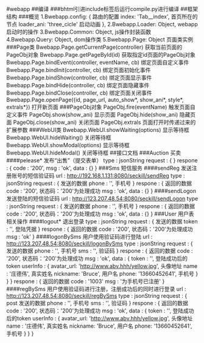 #webapp
##编译
###bhtml引进include标签后运行compile.py进行编译
##框架结构
###概览
	1.Bwebapp.config: { 路由的配置
		index: 'Tab__index', 首页所在的节点
		loader_ani: 'three_cicle' 启动动画
	},
	2.Bwebapp.Loader: Object, webapp启动时的操作
	3.Bwebapp.Common: Object, js操作封装函数
	4.Bwebapp.Query: Object, dom操作类
	5.Bwebapp.Page: Object 页面类实例
###Page类
	Bwebapp.Page.getCurrentPage(controller) 获取当前页面的PageObj对象
	Bwebapp.Page.getPageById(id) 获取指定id页面的PageObj对象
	Bwebapp.Page.bindEvent(controller, eventName, cb) 绑定页面自定义事件
	Bwebapp.Page.bindInit(controller, cb) 绑定页面初始化事件
	Bwebapp.Page.bindShow(controller, cb) 绑定页面显示事件
	Bwebapp.Page.bindHide(controller, cb) 绑定页面隐藏事件
	Bwebapp.Page.bindClose(controller, cb) 绑定页面关闭事件
	Bwebapp.Page.openPage({id, page_url, auto_show*, show_ani*, style*, extrals*}) 打开新页面
###PageObj对象
	PageObj.fire(eventName) 触发页面自定义事件
	PageObj.show(show_ani) 显示页面
	PageObj.hide(show_ani) 隐藏页面
	PageObj.close(show_ani) 关闭页面
	PageObj.extrals 页面打开时传递过来的扩展参数
###WebUI类
	Bwebapp.WebUI.showWaiting(options) 显示等待框
	Bwebapp.WebUI.hideWaiting() 关闭等待框
	Bwebapp.WebUI.showModal(options) 显示等待框
	Bwebapp.WebUI.hideModal() 关闭等待框
##接口文档
###Auction 买卖
####pelease* 发布“出售”（提交表单）
	type : jsonString
	request : {
	}
	respone : {
		code : '200',
		msg : 'ok',
		data : {}
	}
###Sms 短信服务
####sendReg 发送注册账号的短信验证码
	url : http://192.168.1.131:8080/seckill/sendReg
	type : jsonString
	request : { 发送的数据
		phone : '', 手机号
	}
	respone : { 返回的数据
		code : '200', 状态码：'200'为处理成功
		msg : 'ok',
		data : {}
	}
####sendLogon 发送登陆的短信验证码
	url : http://123.207.48.54:8080/seckill/sendLogon
	type : jsonString
	request : { 发送的数据
		phone : '', 手机号
	}
	respone : { 返回的数据
		code : '200', 状态码：'200'为处理成功
		msg : 'ok',
		data : {}
	}
###User 用户表相关操作
####logout* 退出登录
	type : jsonString
	request : { 发送的数据
		token : '', 登陆凭据
	}
	respone : { 返回的数据
		code : '200', 状态码：'200'为处理成功
		msg : 'ok'
	}
####logonBySms 用户使用验证码进行登陆
	url : http://123.207.48.54:8080/seckill/logonBySms
	type : jsonString
	request : { 发送的数据
		phone : '', 手机号
		sms : '', 验证码
	}
	respone : { 返回的数据
		code : '200', 状态码：'200'为处理成功
		msg : 'ok',
		data : {
			token : '', 登陆成功后的token
			userInfo : {
				avatar_url: 'http://www.abv.hhh/yellow.jpg', 头像地址
				name : '庄德伟', 真实姓名
				nickname: 'Bruce', 用户名
				phone: '13660452641', 手机号
			}
		}
	}
	respone : { 返回的数据
		code : '1003'
		msg : '为手机号已注册'
	}
####regBySms 用户使用验证码进行注册，注册成功后的同时进行登录
	url : http://123.207.48.54:8080/seckill/regBySms
	type : jsonString
	request : { post 发送的数据
		phone : '', 手机号
		sms : '', 验证码
	}
	respone : { 返回的数据
		code : '200', 状态码：'200'为处理成功
		msg : 'ok',
		data : {
			token : '', 登陆成功后的token
			userInfo : {
				avatar_url: 'http://www.abv.hhh/yellow.jpg', 头像地址
				name : '庄德伟', 真实姓名
				nickname: 'Bruce', 用户名
				phone: '13660452641', 手机号
			}
		}
	}